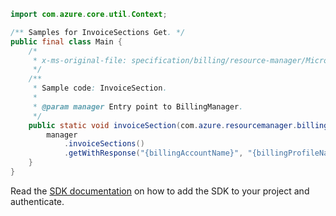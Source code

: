```java
import com.azure.core.util.Context;

/** Samples for InvoiceSections Get. */
public final class Main {
    /*
     * x-ms-original-file: specification/billing/resource-manager/Microsoft.Billing/stable/2020-05-01/examples/InvoiceSection.json
     */
    /**
     * Sample code: InvoiceSection.
     *
     * @param manager Entry point to BillingManager.
     */
    public static void invoiceSection(com.azure.resourcemanager.billing.BillingManager manager) {
        manager
            .invoiceSections()
            .getWithResponse("{billingAccountName}", "{billingProfileName}", "{invoiceSectionName}", Context.NONE);
    }
}
```

Read the [SDK documentation](https://github.com/Azure/azure-sdk-for-java/blob/azure-resourcemanager-billing_1.0.0-beta.2/sdk/billing/azure-resourcemanager-billing/README.md) on how to add the SDK to your project and authenticate.
